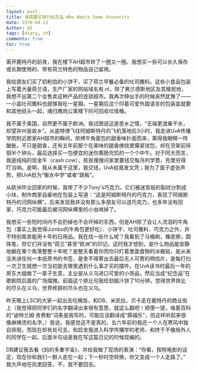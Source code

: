 ```yaml
---
layout: post
title: 谁需要买旅行纪念品 Who Wants Some Souvenirs
date: 1970-04-13
Author: AS 
tags: [diary, zh]
comments: true
toc: true
---
```


离开鹿特丹的前夜，我在楼下AH超市转了一圈又一圈。我想买一些可以长久保存或长期使用的、带有荷兰特色的物品自己留用。

我给朋友们买了奶粉馅的小饼干，买了荷兰早餐必备的吐司撒料。这些小食品包装上写着大量荷兰语，生产厂家的网站域名有.nl，除了弗兰德斯地区及其殖民地，我想不出第二个会售卖这种产品的连锁超市。我再次伸出手的时候突然犹豫了——一小盒吐司撒料也就够我吃一星期，一星期后这个印着可爱外国语言的包装盒就要和其他纸头一起，魂归鹰岗公寓楼下的可回收垃圾桶。

我不属于美国，自然更不属于欧洲。我试图说这是思乡之情，“无端更渡桑干水，却望并州是故乡”。从底特律飞往阿姆斯特丹的飞机落地后3小时，我走进UvA传播学院附近那家AH超市的瞬间，烘烤牛角面包的甜香味扑面而来，熏得我眼睛一阵酸胀。不只是甜香，还有五年前那个在美味的甜香缭绕里攥紧钱包，却在货架前徘徊半个钟头，最后选择买一包便宜的迷你熏肠充饥的一个个中午。对于阿大而言，我是纯纯的现金牛（cash cow），抠抠搜搜问家里要钱交每月的学费，兜里穷得叮当响。是啊，我从未属于这里，我交钱，UvA给我发文凭；我为了面子虚张声势，把UvA贬为“衡水中学”或者“跳板”。

从欧洲毕业回家的时候，我带了不少Tony's巧克力。它们被迷宫般的裂纹分割成小块，制作商家自豪地在包装上写道：“这是阿姆斯特丹的巧克力，表现了阿姆斯特丹的河网纵横”。后来发现我并没有那么多朋友可以送巧克力，也多年没有回家，巧克力可能最后被河网纵横里的小虫啃掉了。

我想买一些短时间内不会扔掉也不会坏掉的东西。但是AH除了会让人流泪的牛角包（事实上我觉得Jumbo的牛角包更好吃）、小饼干、吐司撒料、巧克力之外，并不特别贩卖能用十年的日用品。我在找一些什么呢？我看到了马桶刷，橡皮擦，圆珠笔，但它们并没有“荷兰”甚至“欧洲”的印记。这时我才想到，是什么物品能安静地躺在某个角落整整十年呢？是整天看着你而你只盯着里面食物的冰箱贴，是从来没夹进任何一本纸质书的书签，是舍不得寄出去最后无人可寄的明信片，是每打扫一次卫生就想一次当初是去哪里遇到什么事才买的摆件。在UvA读书时最后一年的房东大姐做了一辈子生意，主业是从义乌进口可爱的小饰品，然后当成“纪念品”在歌剧院后面的广场摆摊。前面这个排比句我绞劲脑汁排了10分钟，觉得世界排比的尽头在义乌，世界修辞的尽头也在义乌。

昨天晚上LSC的大家一起出去吃晚饭，和DB、米凯拉、贝卡走在鹿特丹的商业街上（我觉得把同学们的名字翻译出来很有意思，就这么翻吧！顺便一提，维基百科的“迪特兰姆·舍费勒”词条是我写的，可能应该翻译成“薛福乐”，但这样听起来很像麻辣烫的名字。）我说，我感觉这不是真的，五六年前的我还一个人在寒风中独自徘徊，而现在却有处可去，和启发我进入科学传播学的老师、和终于不像局外人的同学在一起。后面半句话是我在写这篇日记的时候现编的。

DB建议我去看《妈的多重宇宙》，并给我做了现场的表演：“你看，按照电影的设定，现在你和我们一群人走在一起；下一秒时空转换，你又变成一个人走路了。” 我大声地在风里回答，不，我不要回去。

